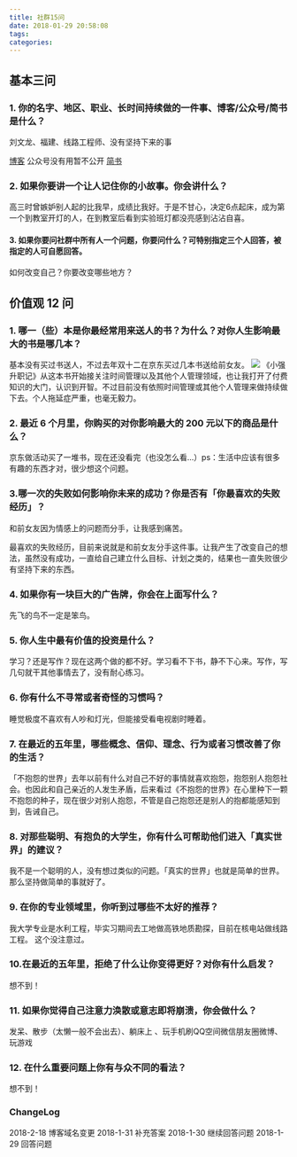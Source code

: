 ```yaml
---
title: 社群15问
date: 2018-01-29 20:58:08
tags:
categories:
---
```


## 基本三问
### 1. 你的名字、地区、职业、长时间持续做的一件事、博客/公众号/简书 是什么？
刘文龙、福建、线路工程师、没有坚持下来的事
<!--more-->
[博客](http://blgo.syaoran.me/)
公众号没有用暂不公开
[简书](https://www.jianshu.com/u/f147b6fa559d)
### 2. 如果你要讲一个让人记住你的小故事。你会讲什么？
高三时曾嫉妒别人起的比我早，成绩比我好。于是不甘心，决定6点起床，成为第一个到教室开灯的人，在到教室后看到实验班灯都没亮感到沾沾自喜。
#### 3. 如果你要问社群中所有人一个问题，你要问什么？可特别指定三个人回答，被指定的人可自愿回答。
如何改变自己？你要改变哪些地方？
## 价值观 12 问
### 1. 哪一（些）本是你最经常用来送人的书？为什么？对你人生影响最大的书是哪几本？
基本没有买过书送人，不过去年双十二在京东买过几本书送给前女友。
![](https://blgo-1258469251.image.myqcloud.com/20180129091721420.png?imageMogr2/strip)
《小强升职记》从这本书开始接关注时间管理以及其他个人管理领域，也让我打开了付费知识的大门，认识到开智。不过目前没有依照时间管理或其他个人管理来做持续做下去。个人拖延症严重，也毫无毅力。

### 2. 最近 6 个月里，你购买的对你影响最大的 200 元以下的商品是什么？
京东做活动买了一堆书，现在还没看完（也没怎么看...）ps：生活中应该有很多有趣的东西才对，很少想这个问题。
### 3.哪一次的失败如何影响你未来的成功？你是否有「你最喜欢的失败经历」？

和前女友因为情感上的问题而分手，让我感到痛苦。

最喜欢的失败经历，目前来说就是和前女友分手这件事。让我产生了改变自己的想法，虽然没有成功，一直给自己建立什么目标、计划之类的，结果也一直失败很少有坚持下来的东西。

### 4. 如果你有一块巨大的广告牌，你会在上面写什么？
先飞的鸟不一定是笨鸟。
### 5. 你人生中最有价值的投资是什么？
学习？还是写作？现在这两个做的都不好。学习看不下书，静不下心来。写作，写几句就干其他事情去了，没有耐心练习。
### 6.  你有什么不寻常或者奇怪的习惯吗？
睡觉极度不喜欢有人吵和灯光，但能接受看电视剧时睡着。
### 7. 在最近的五年里，哪些概念、信仰、理念、行为或者习惯改善了你的生活？
「不抱怨的世界」去年以前有什么对自己不好的事情就喜欢抱怨，抱怨别人抱怨社会。也因此和自己亲近的人发生矛盾，后来看过《不抱怨的世界》在心里种下一颗不抱怨的种子，现在很少对别人抱怨，不管是自己抱怨还是别人的抱都能感知到到，告诫自己。
### 8. 对那些聪明、有抱负的大学生，你有什么可帮助他们进入「真实世界」的建议？
我不是一个聪明的人，没有想过类似的问题。「真实的世界」也就是简单的世界。那么坚持做简单的事就好了。
### 9. 在你的专业领域里，你听到过哪些不太好的推荐？
我大学专业是水利工程，毕实习期间去工地做高铁地质勘探，目前在核电站做线路工程。
这个没注意过。
### 10.在最近的五年里，拒绝了什么让你变得更好？对你有什么启发？
想不到！
### 11. 如果你觉得自己注意力涣散或意志即将崩溃，你会做什么？
发呆、散步（太懒一般不会出去）、躺床上 、玩手机刷QQ空间微信朋友圈微博、玩游戏
### 12. 在什么重要问题上你有与众不同的看法？
想不到！
### ChangeLog
2018-2-18 博客域名变更
2018-1-31 补充答案
2018-1-30 继续回答问题
2018-1-29 回答问题
